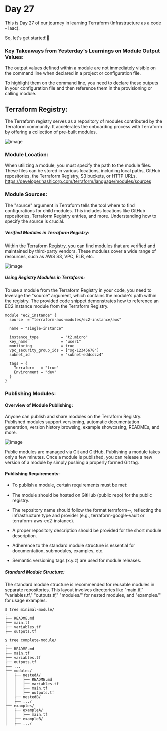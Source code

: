 # Day 27 
This is Day 27 of our journey in learning Terraform (Infrastructure as a code - Iaac).

So, let's get started!🔰

### Key Takeaways from Yesterday's Learnings on Module Output Values:

The output values defined within a module are not immediately visible on the command line when declared in a project or configuration file. 

To highlight them on the command line, you need to declare these outputs in your configuration file and then reference them in the provisioning or calling module.

## Terraform Registry:

The Terraform registry serves as a repository of modules contributed by the Terraform community. It accelerates the onboarding process with Terraform by offering a collection of pre-built modules.

![image](https://github.com/sahdevgrover/terraform-basic-to-advanced-resources/assets/132704247/6b53439b-70f5-4c62-afdf-90ae8b3ac0b1)

### Module Location:

When utilizing a module, you must specify the path to the module files. These files can be stored in various locations, including local paths, GitHub repositories, the Terraform Registry, S3 buckets, or HTTP URLs.
https://developer.hashicorp.com/terraform/language/modules/sources

### Module Sources:

The "source" argument in Terraform tells the tool where to find configurations for child modules. This includes locations like GitHub repositories, Terraform Registry entries, and more. Understanding how to specify the source is crucial.

##### Verified Modules in Terraform Registry:

Within the Terraform Registry, you can find modules that are verified and maintained by third-party vendors. These modules cover a wide range of resources, such as AWS S3, VPC, ELB, etc.

![image](https://github.com/sahdevgrover/terraform-basic-to-advanced-resources/assets/132704247/d551ee90-98cf-4fbc-990e-35650910a340)

##### Using Registry Modules in Terraform:

To use a module from the Terraform Registry in your code, you need to leverage the "source" argument, which contains the module's path within the registry. The provided code snippet demonstrates how to reference an EC2 instance module from the Terraform Registry.
```
module "ec2_instance" {
  source  = "terraform-aws-modules/ec2-instance/aws"

  name = "single-instance"

  instance_type          = "t2.micro"
  key_name               = "user1"
  monitoring             = true
  vpc_security_group_ids = ["sg-12345678"]
  subnet_id              = "subnet-eddcdzz4"

  tags = {
    Terraform   = "true"
    Environment = "dev"
  }
}
```
### Publishing Modules:

#### Overview of Module Publishing:

Anyone can publish and share modules on the Terraform Registry. Published modules support versioning, automatic documentation generation, version history browsing, example showcasing, READMEs, and more.

![image](https://github.com/sahdevgrover/terraform-basic-to-advanced-resources/assets/132704247/9243fc13-9998-4624-b017-49bf3a49ccef)

Public modules are managed via Git and GitHub. Publishing a module takes only a few minutes. Once a module is published, you can release a new version of a module by simply pushing a properly formed Git tag.

#### Publishing Requirements:

* To publish a module, certain requirements must be met:

* The module should be hosted on GitHub (public repo) for the public registry.

* The repository name should follow the format terraform-<PROVIDER>-<NAME>, reflecting the infrastructure type and provider (e.g., terraform-google-vault or terraform-aws-ec2-instance).

* A proper repository description should be provided for the short module description.

* Adherence to the standard module structure is essential for documentation, submodules, examples, etc.

* Semantic versioning tags (x.y.z) are used for module releases.

##### Standard Module Structure:

The standard module structure is recommended for reusable modules in separate repositories. This layout involves directories like "main.tf," "variables.tf," "outputs.tf," "modules/" for nested modules, and "examples/" for usage examples.
```
$ tree minimal-module/
.
├── README.md
├── main.tf
├── variables.tf
├── outputs.tf
```
```
$ tree complete-module/
.
├── README.md
├── main.tf
├── variables.tf
├── outputs.tf
├── ...
├── modules/
│   ├── nestedA/
│   │   ├── README.md
│   │   ├── variables.tf
│   │   ├── main.tf
│   │   ├── outputs.tf
│   ├── nestedB/
│   ├── .../
├── examples/
│   ├── exampleA/
│   │   ├── main.tf
│   ├── exampleB/
│   ├── .../
```

